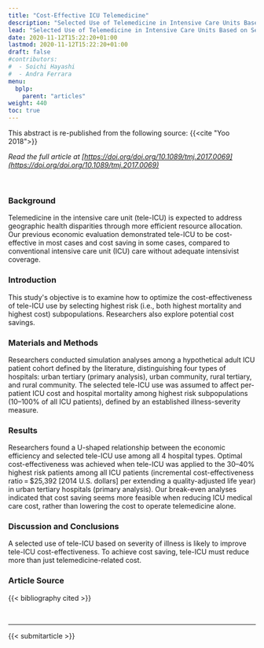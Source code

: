 ```yaml
---
title: "Cost-Effective ICU Telemedicine"
description: "Selected Use of Telemedicine in Intensive Care Units Based on Severity of Illness Improves Cost-Effectiveness"
lead: "Selected Use of Telemedicine in Intensive Care Units Based on Severity of Illness Improves Cost-Effectiveness"
date: 2020-11-12T15:22:20+01:00
lastmod: 2020-11-12T15:22:20+01:00
draft: false
#contributors:
#  - Soichi Hayashi
#  - Andra Ferrara
menu:
  bplp:
    parent: "articles"
weight: 440
toc: true
---
```


This abstract is re-published from the following source: {{<cite "Yoo 2018">}}

*Read the full article at [https://doi.org/doi.org/10.1089/tmj.2017.0069](https://doi.org/doi.org/10.1089/tmj.2017.0069)*

&nbsp;  
### Background
Telemedicine in the intensive care unit (tele-ICU) is expected to address geographic health disparities through more efficient resource allocation. Our previous economic evaluation demonstrated tele-ICU to be cost-effective in most cases and cost saving in some cases, compared to conventional intensive care unit (ICU) care without adequate intensivist coverage.

### Introduction
This study's objective is to examine how to optimize the cost-effectiveness of tele-ICU use by selecting highest risk (i.e., both highest mortality and highest cost) subpopulations. Researchers also explore potential cost savings.

### Materials and Methods
Researchers conducted simulation analyses among a hypothetical adult ICU patient cohort defined by the literature, distinguishing four types of hospitals: urban tertiary (primary analysis), urban community, rural tertiary, and rural community. The selected tele-ICU use was assumed to affect per-patient ICU cost and hospital mortality among highest risk subpopulations (10–100% of all ICU patients), defined by an established illness-severity measure.

### Results
Researchers found a U-shaped relationship between the economic efficiency and selected tele-ICU use among all 4 hospital types. Optimal cost-effectiveness was achieved when tele-ICU was applied to the 30–40% highest risk patients among all ICU patients (incremental cost-effectiveness ratio = $25,392 [2014 U.S. dollars] per extending a quality-adjusted life year) in urban tertiary hospitals (primary analysis). Our break-even analyses indicated that cost saving seems more feasible when reducing ICU medical care cost, rather than lowering the cost to operate telemedicine alone.

### Discussion and Conclusions
A selected use of tele-ICU based on severity of illness is likely to improve tele-ICU cost-effectiveness. To achieve cost saving, tele-ICU must reduce more than just telemedicine-related cost.

### Article Source
{{< bibliography cited >}}

<br>

-----------------------------------------------

{{< submitarticle >}}
